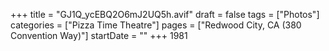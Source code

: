 +++
title = "GJ1Q_ycEBQ2O6mJ2UQ5h.avif"
draft = false
tags = ["Photos"]
categories = ["Pizza Time Theatre"]
pages = ["Redwood City, CA (380 Convention Way)"]
startDate = ""
+++
1981
